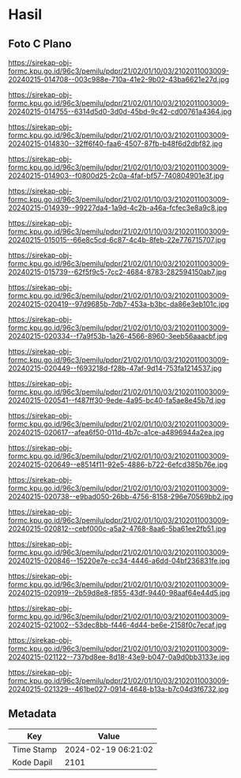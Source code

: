 # Hasil

## Foto C Plano

https://sirekap-obj-formc.kpu.go.id/96c3/pemilu/pdpr/21/02/01/10/03/2102011003009-20240215-014708--003c988e-710a-41e2-9b02-43ba6621e27d.jpg

https://sirekap-obj-formc.kpu.go.id/96c3/pemilu/pdpr/21/02/01/10/03/2102011003009-20240215-014755--6314d5d0-3d0d-45bd-9c42-cd00761a4364.jpg

https://sirekap-obj-formc.kpu.go.id/96c3/pemilu/pdpr/21/02/01/10/03/2102011003009-20240215-014830--32ff6f40-faa6-4507-87fb-b48f6d2dbf82.jpg

https://sirekap-obj-formc.kpu.go.id/96c3/pemilu/pdpr/21/02/01/10/03/2102011003009-20240215-014903--f0800d25-2c0a-4faf-bf57-740804901e3f.jpg

https://sirekap-obj-formc.kpu.go.id/96c3/pemilu/pdpr/21/02/01/10/03/2102011003009-20240215-014939--99227da4-1a9d-4c2b-a46a-fcfec3e8a9c8.jpg

https://sirekap-obj-formc.kpu.go.id/96c3/pemilu/pdpr/21/02/01/10/03/2102011003009-20240215-015015--66e8c5cd-6c87-4c4b-8feb-22e776715707.jpg

https://sirekap-obj-formc.kpu.go.id/96c3/pemilu/pdpr/21/02/01/10/03/2102011003009-20240215-015739--62f5f9c5-7cc2-4684-8783-282594150ab7.jpg

https://sirekap-obj-formc.kpu.go.id/96c3/pemilu/pdpr/21/02/01/10/03/2102011003009-20240215-020419--97d9685b-7db7-453a-b3bc-da86e3eb101c.jpg

https://sirekap-obj-formc.kpu.go.id/96c3/pemilu/pdpr/21/02/01/10/03/2102011003009-20240215-020334--f7a9f53b-1a26-4566-8960-3eeb56aaacbf.jpg

https://sirekap-obj-formc.kpu.go.id/96c3/pemilu/pdpr/21/02/01/10/03/2102011003009-20240215-020449--f693218d-f28b-47af-9d14-753fa1214537.jpg

https://sirekap-obj-formc.kpu.go.id/96c3/pemilu/pdpr/21/02/01/10/03/2102011003009-20240215-020541--f487ff30-9ede-4a95-bc40-fa5ae8e45b7d.jpg

https://sirekap-obj-formc.kpu.go.id/96c3/pemilu/pdpr/21/02/01/10/03/2102011003009-20240215-020617--afea6f50-011d-4b7c-a1ce-a4896944a2ea.jpg

https://sirekap-obj-formc.kpu.go.id/96c3/pemilu/pdpr/21/02/01/10/03/2102011003009-20240215-020649--e8514f11-92e5-4886-b722-6efcd385b76e.jpg

https://sirekap-obj-formc.kpu.go.id/96c3/pemilu/pdpr/21/02/01/10/03/2102011003009-20240215-020738--e9bad050-26bb-4756-8158-296e70569bb2.jpg

https://sirekap-obj-formc.kpu.go.id/96c3/pemilu/pdpr/21/02/01/10/03/2102011003009-20240215-020812--cebf000c-a5a2-4768-8aa6-5ba61ee2fb51.jpg

https://sirekap-obj-formc.kpu.go.id/96c3/pemilu/pdpr/21/02/01/10/03/2102011003009-20240215-020846--15220e7e-cc34-4446-a6dd-04bf236831fe.jpg

https://sirekap-obj-formc.kpu.go.id/96c3/pemilu/pdpr/21/02/01/10/03/2102011003009-20240215-020919--2b59d8e8-f855-43df-9440-98aaf64e44d5.jpg

https://sirekap-obj-formc.kpu.go.id/96c3/pemilu/pdpr/21/02/01/10/03/2102011003009-20240215-021002--53dec8bb-f446-4d44-be6e-2158f0c7ecaf.jpg

https://sirekap-obj-formc.kpu.go.id/96c3/pemilu/pdpr/21/02/01/10/03/2102011003009-20240215-021122--737bd8ee-8d18-43e9-b047-0a9d0bb3133e.jpg

https://sirekap-obj-formc.kpu.go.id/96c3/pemilu/pdpr/21/02/01/10/03/2102011003009-20240215-021329--461be027-0914-4648-b13a-b7c04d3f6732.jpg


## Metadata

| Key        | Value               |
| ---------- | ------------------- |
| Time Stamp | 2024-02-19 06:21:02 |
| Kode Dapil | 2101                |



